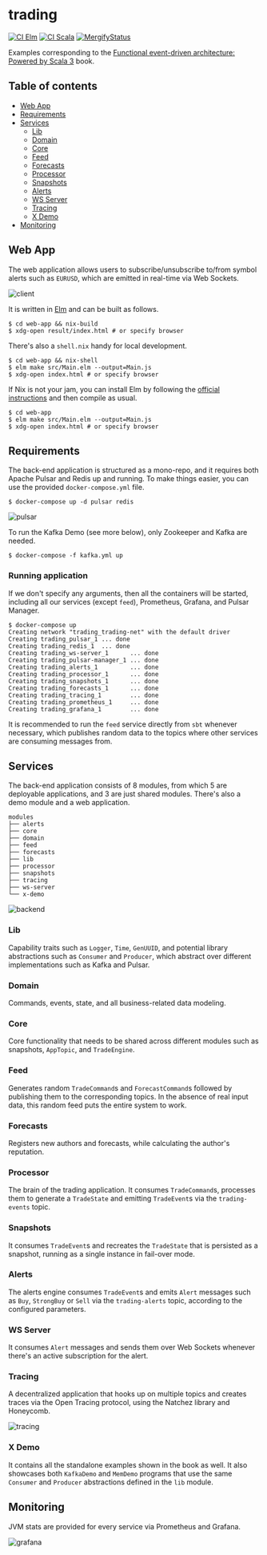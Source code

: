 trading
=======

[![CI Elm](https://github.com/gvolpe/trading/workflows/Elm/badge.svg)](https://github.com/gvolpe/trading/actions)
[![CI Scala](https://github.com/gvolpe/trading/workflows/Scala/badge.svg)](https://github.com/gvolpe/trading/actions)
[![MergifyStatus](https://img.shields.io/endpoint.svg?url=https://gh.mergify.io/badges/gvolpe/trading&style=flat)](https://mergify.io)

Examples corresponding to the [Functional event-driven architecture: Powered by Scala 3](https://leanpub.com/feda) book.

## Table of contents

* [Web App](#web-app)
* [Requirements](#requirements)
* [Services](#services)
   * [Lib](#lib)
   * [Domain](#domain)
   * [Core](#core)
   * [Feed](#feed)
   * [Forecasts](#forecasts)
   * [Processor](#processor)
   * [Snapshots](#snapshots)
   * [Alerts](#alerts)
   * [WS Server](#ws-server)
   * [Tracing](#tracing)
   * [X Demo](#x-demo)
* [Monitoring](#monitoring)

## Web App

The web application allows users to subscribe/unsubscribe to/from symbol alerts such as `EURUSD`, which are emitted in real-time via Web Sockets.

![client](./imgs/webapp.png)

It is written in [Elm](https://elm-lang.org/) and can be built as follows.

```shell
$ cd web-app && nix-build
$ xdg-open result/index.html # or specify browser
```

There's also a `shell.nix` handy for local development.

```shell
$ cd web-app && nix-shell
$ elm make src/Main.elm --output=Main.js
$ xdg-open index.html # or specify browser
```

If Nix is not your jam, you can install Elm by following the [official instructions](https://guide.elm-lang.org/install/elm.html) and then compile as usual.

```shell
$ cd web-app
$ elm make src/Main.elm --output=Main.js
$ xdg-open index.html # or specify browser
```

## Requirements

The back-end application is structured as a mono-repo, and it requires both Apache Pulsar and Redis up and running. To make things easier, you can use the provided `docker-compose.yml` file.

```shell
$ docker-compose up -d pulsar redis
```

![pulsar](./imgs/pulsar.png)

To run the Kafka Demo (see more below), only Zookeeper and Kafka are needed.

```shell
$ docker-compose -f kafka.yml up
```

### Running application

If we don't specify any arguments, then all the containers will be started, including all our services (except `feed`), Prometheus, Grafana, and Pulsar Manager.

```shell
$ docker-compose up
Creating network "trading_trading-net" with the default driver
Creating trading_pulsar_1 ... done
Creating trading_redis_1  ... done
Creating trading_ws-server_1      ... done
Creating trading_pulsar-manager_1 ... done
Creating trading_alerts_1         ... done
Creating trading_processor_1      ... done
Creating trading_snapshots_1      ... done
Creating trading_forecasts_1      ... done
Creating trading_tracing_1        ... done
Creating trading_prometheus_1     ... done
Creating trading_grafana_1        ... done
```

It is recommended to run the `feed` service directly from `sbt` whenever necessary, which publishes random data to the topics where other services are consuming messages from.

## Services

The back-end application consists of 8 modules, from which 5 are deployable applications, and 3 are just shared modules. There's also a demo module and a web application.

```
modules
├── alerts
├── core
├── domain
├── feed
├── forecasts
├── lib
├── processor
├── snapshots
├── tracing
├── ws-server
└── x-demo
```

![backend](./imgs/dev.png)

### Lib

Capability traits such as `Logger`, `Time`, `GenUUID`, and potential library abstractions such as `Consumer` and `Producer`, which abstract over different implementations such as Kafka and Pulsar.

### Domain

Commands, events, state, and all business-related data modeling.

### Core

Core functionality that needs to be shared across different modules such as snapshots, `AppTopic`, and `TradeEngine`.

### Feed

Generates random `TradeCommand`s and `ForecastCommand`s followed by publishing them to the corresponding topics. In the absence of real input data, this random feed puts the entire system to work.

### Forecasts

Registers new authors and forecasts, while calculating the author's reputation.

### Processor

The brain of the trading application. It consumes `TradeCommand`s, processes them to generate a `TradeState` and emitting `TradeEvent`s via the `trading-events` topic.

### Snapshots

It consumes `TradeEvent`s and recreates the `TradeState` that is persisted as a snapshot, running as a single instance in fail-over mode.

### Alerts

The alerts engine consumes `TradeEvent`s and emits `Alert` messages such as `Buy`, `StrongBuy` or `Sell` via the `trading-alerts` topic, according to the configured parameters.

### WS Server

It consumes `Alert` messages and sends them over Web Sockets whenever there's an active subscription for the alert.

### Tracing

A decentralized application that hooks up on multiple topics and creates traces via the Open Tracing protocol, using the Natchez library and Honeycomb.

![tracing](./imgs/tracing.png)

### X Demo

It contains all the standalone examples shown in the book as well. It also showcases both `KafkaDemo` and `MemDemo` programs that use the same `Consumer` and `Producer` abstractions defined in the `lib` module.

## Monitoring

JVM stats are provided for every service via Prometheus and Grafana.

![grafana](./imgs/grafana.png)
